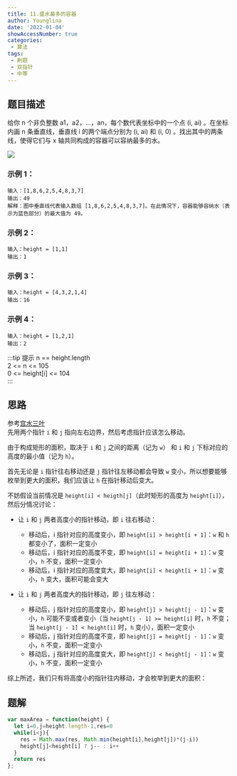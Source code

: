 ```yaml
---
title: 11.盛水最多的容器
author: Younglina
date: '2022-01-04'
showAccessNumber: true
categories:
 - 算法
tags:
 - 刷题
 - 双指针
 - 中等
---
```

## 题目描述
给你 n 个非负整数 a1，a2，...，an，每个数代表坐标中的一个点 (i, ai) 。在坐标内画 n 条垂直线，垂直线 i 的两个端点分别为 (i, ai) 和 (i, 0) 。找出其中的两条线，使得它们与 x 轴共同构成的容器可以容纳最多的水。

<img src="https://gitee.com/Younglina/imags/raw/master/letcode11.png"/>

### 示例 1：
```
输入：[1,8,6,2,5,4,8,3,7]  
输出：49  
解释：图中垂直线代表输入数组 [1,8,6,2,5,4,8,3,7]。在此情况下，容器能够容纳水（表示为蓝色部分）的最大值为 49。
```

### 示例 2：
```
输入：height = [1,1]
输出：1
```

### 示例 3：
```
输入：height = [4,3,2,1,4]
输出：16
```

### 示例 4：
```
输入：height = [1,2,1]
输出：2
```

:::tip 提示
n == height.length  
2 <= n <= 105  
0 <= height[i] <= 104  
:::

## 思路
参考[宫水三叶](https://github.com/SharingSource/LogicStack-LeetCode/blob/main/LeetCode/11-20/11.%20%E7%9B%9B%E6%9C%80%E5%A4%9A%E6%B0%B4%E7%9A%84%E5%AE%B9%E5%99%A8%EF%BC%88%E4%B8%AD%E7%AD%89%EF%BC%89.md)  
先用两个指针 `i` 和 `j` 指向左右边界，然后考虑指针应该怎么移动。

由于构成矩形的面积，取决于 `i` 和 `j` 之间的距离（记为 `w`） 和 `i` 和 `j` 下标对应的高度的最小值（记为 `h`）。

首先无论是 `i` 指针往右移动还是 `j` 指针往左移动都会导致 `w` 变小，所以想要能够枚举到更大的面积，我们应该让 `h` 在指针移动后变大。

不妨假设当前情况是 `height[i] < heigth[j]`（此时矩形的高度为 `height[i]`），然后分情况讨论：

* 让 `i` 和 `j` 两者高度小的指针移动，即 `i` 往右移动：
  * 移动后，i 指针对应的高度变小，即 `height[i] > height[i + 1]`：`w` 和 `h` 都变小了，面积一定变小
  * 移动后，i 指针对应的高度不变，即 `height[i] = height[i + 1]`：`w` 变小，`h` 不变，面积一定变小
  * 移动后，i 指针对应的高度变大，即 `height[i] < height[i + 1]`：`w` 变小，`h` 变大，面积可能会变大

* 让 `i` 和 `j` 两者高度大的指针移动，即 `j` 往左移动：
   * 移动后，j 指针对应的高度变小，即 `height[j] > height[j - 1]`：`w` 变小，`h` 可能不变或者变小（当 `height[j - 1] >= height[i]` 时，`h` 不变；当 `height[j - 1] < height[i]` 时，`h` 变小），面积一定变小
    * 移动后，j 指针对应的高度不变，即 `height[j] = height[j - 1]`：`w` 变小，`h` 不变，面积一定变小
    * 移动后，j 指针对应的高度变大，即 `height[j] < height[j - 1]`：`w` 变小，`h` 不变，面积一定变小

综上所述，我们只有将高度小的指针往内移动，才会枚举到更大的面积：

## 题解
```javascript
var maxArea = function(height) {
  let i=0,j=height.length-1,res=0
  while(i<j){
    res = Math.max(res, Math.min(height[i],height[j])*(j-i))
    height[j]<height[i] ? j-- : i++
  }
  return res
};
```